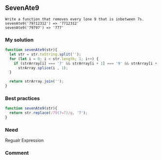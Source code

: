 ## SevenAte9

```
Write a function that removes every lone 9 that is inbetween 7s.
sevenAte9('79712312') => '7712312'
sevenAte9('79797') => '777'
```

### My solution

```js
function sevenAte9(str){
  let str = str.toString.split('');
  for (let i = 0; i < str.length; 1; i++) {
    if (strArray[i] === '7' && strArray[i + 1] === '9' && strArray[i + 2] === '7')
      strArray.splice(i , 1);
  }
  
  return strArray.join('');
}
```

### Best practices

```js
function sevenAte9(str){
  return str.replace(/79(?=7)/g, '7');
}
```

### Need
Regualr Expression
### Comment
